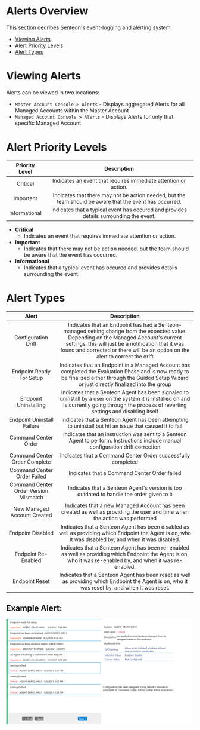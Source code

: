 # Alerts Overview

This section decribes Senteon's event-logging and alerting system.

- [Viewing Alerts](Alerts.md#viweing-alerts)
- [Alert Priority Levels](Alerts.md#alert-priority-levels)
- [Alert Types](Alerts.md#alert-types)

# Viewing Alerts

Alerts can be viewed in two locations:

- `Master Account Console > Alerts` - Displays aggregated Alerts for all Managed Accounts within the Master Account
- `Managed Account Console > Alerts` - Displays Alerts for only that specific Managed Account



# Alert Priority Levels

| Priority Level | Description |
|:--------------:|:-----------:|
| Critical | Indicates an event that requires immediate attention or action. |
| Important | Indicates that there may not be action needed, but the team should be aware that the event has occurred. |
| Informational | Indicates that a typical event has occured and provides details surrounding the event. |


- **Critical**
  * Indicates an event that requires immediate attention or action. 
- **Important**
  * Indicates that there may not be action needed, but the team should be aware that the event has occurred.
- **Informational**
  * Indicates that a typical event has occured and provides details surrounding the event.

# Alert Types
|    Alert    | Description |
|:-----------:|:-----------:|
|  Configuration  Drift  | Indicates that an Endpoint has had a Senteon-managed setting change from the expected value. Depending on the Managed Account's current settings, this will just be a notification that it was found and corrected or there will be an option on the alert to correct the drift  |
|  Endpoint Ready For Setup   |  Indicates that an Endpoint in a Managed Account has completed the Evaluation Phase and is now ready to be finalized either through the Guided Setup Wizard or just directly finalized into the group  |
|  Endpoint Uninstalling   |  Indicates that a Senteon Agent has been signaled to uninstall by a user on the system it is installed on and is currently going through the process of reverting settings and disabling itself  |
|  Endpoint Uninstall Failure   |  Indicates that a Senteon Agent has been attempting to uninstall but hit an issue that caused it to fail  |
|  Command Center Order  | Indicates that an instruction was sent to a Senteon Agent to perform. Instructions include manual configuration drift correction   |
|  Command Center Order Complete  |  Indicates that a Command Center Order successfully completed  |
|  Command Center Order Failed  |  Indicates that a Command Center Order failed  |
|  Command Center Order Version Mismatch  |  Indicates that a Senteon Agent's version is too outdated to handle the order given to it  |
|  New Managed Account Created  |  Indicates that a new Managed Account has been created as well as providing the user and time when the action was performed  |
|  Endpoint Disabled  |  Indicates that a Senteon Agent has been disabled as well as providing which Endpoint the Agent is on, who it was disabled by, and when it was disabled.  |
|  Endpoint Re-Enabled  |  Indicates that a Senteon Agent has been re-enabled as well as providing which Endpoint the Agent is on, who it was re-enabled by, and when it was re-enabled.  |
|  Endpoint Reset  |  Indicates that a Senteon Agent has been reset  as well as providing which Endpoint the Agent is on, who it was reset by, and when it was reset.  |

## Example Alert:
<img src="images/exampleAlert.PNG" width="750">

